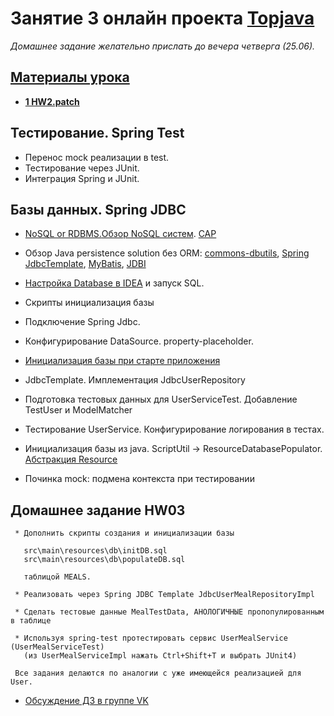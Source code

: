 # Занятие 3 онлайн проекта <a href="http://javawebinar.ru/topjava/">Topjava</a>
*Домашнее задание желательно прислать до вечера четверга (25.06).*

## <a href="https://drive.google.com/open?id=0B9Ye2auQ_NsFfllmQWR2cE90UGp5RERHaE95cnVDNmZTRFJCejVhM191NDZlREwzeDdXdmc">Материалы урока</a>
- **<a href="">1 HW2.patch</a>**


##  Тестирование. Spring Test
-  Перенос mock реализации в test.
-  Тестирование через JUnit.
-  Интеграция Spring и JUnit.

##  Базы данных. Spring JDBC
-  <a href="http://alexander.holbreich.org/2013/03/nosql-or-rdbms/">NoSQL or RDBMS.</a><a
                href="http://habrahabr.ru/post/77909/">Обзор NoSQL систем</a>. <a href="http://blog.nahurst.com/visual-guide-to-nosql-systems">CAP</a>
        
-  Обзор Java persistence solution без ORM: <a
                href="http://commons.apache.org/proper/commons-dbutils/">commons-dbutils</a>,
            <a href="http://docs.spring.io/spring/docs/current/spring-framework-reference/html/jdbc.html">Spring
                JdbcTemplate</a>, <a href="http://en.wikipedia.org/wiki/MyBatis">MyBatis</a>, <a href="http://www.jdbi.org/">JDBI</a>
-  <a href="http://habrahabr.ru/company/JetBrains/blog/204064/">Настройка Database в IDEA</a> и запуск SQL.
-  Скрипты инициализация базы
-  Подключение Spring Jdbc.
-  Конфигурирование DataSource. property-placeholder.
-  <a href="http://docs.spring.io/spring/docs/current/spring-framework-reference/html/jdbc.html#jdbc-initializing-datasource-xml">Инициализация
            базы при старте приложения</a>
-  JdbcTemplate. Имплементация JdbcUserRepository
-  Подготовка тестовых данных для UserServiceTest. Добавление TestUser и ModelMatcher
-  Тестирование UserService. Конфигурирование логирования в тестах.
-  Инициализация базы из java. ScriptUtil -> ResourceDatabasePopulator.
            <a href="http://docs.spring.io/spring/docs/current/spring-framework-reference/htmlsingle/#resources">Абстракция
                Resource</a>
-  Починка mock: подмена контекста при тестировании

## Домашнее задание HW03
     * Дополнить скрипты создания и инициализации базы

       src\main\resources\db\initDB.sql
       src\main\resources\db\populateDB.sql 
     
       таблицой MEALS.
     
     * Реализовать через Spring JDBC Template JdbcUserMealRepositoryImpl
     
     * Сделать тестовые данные MealTestData, АНОЛОГИЧНЫЕ пропопулированным в таблице 
     
     * Используя spring-test протестировать сервис UserMealService (UserMealServiceTest)  
       (из UserMealServiceImpl нажать Ctrl+Shift+T и выбрать JUnit4)
     
     Все задания делаются по аналогии с уже имеющейся реализацией для User.

-  <a href="https://vk.com/topic-88584431_31508716">Обсуждение ДЗ в группе VK</a>

